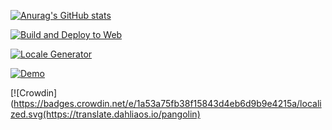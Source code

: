 
[![Anurag's GitHub stats](https://github-readme-stats.vercel.app/api?username=Rohan287)](https://github.com/anuraghazra/github-readme-stats)

[![Build and Deploy to Web](https://img.shields.io/github/workflow/status/dahliaOS/pangolin_desktop/Build%20and%20Deploy%20to%20Web?label=Build%20and%20Deploy%20to%20Web&logo=github)](https://github.com/dahliaOS/pangolin_desktop/actions/workflows/web.yml)

[![Locale Generator](https://img.shields.io/github/workflow/status/dahliaOS/pangolin_desktop/Locale%20generator?label=Locale%20Generator&logo=github)](https://github.com/dahliaOS/pangolin_desktop/actions/workflows/locale_gen.yml)

[![Demo](https://img.shields.io/website?label=Web%20Build&url=https%3A%2F%2Fweb.dahliaos.io)](https://web.dahliaos.io)

[![Crowdin](https://badges.crowdin.net/e/1a53a75fb38f15843d4eb6d9b9e4215a/localized.svg(https://translate.dahliaos.io/pangolin)
